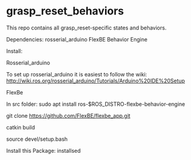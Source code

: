# grasp_reset_behaviors
This repo contains all grasp_reset-specific states and behaviors.

Dependencies: 
rosserial_arduino
FlexBE Behavior Engine

Install:

Rosserial_arduino

To set up rosserial_arduino it is easiest to follow the wiki:
http://wiki.ros.org/rosserial_arduino/Tutorials/Arduino%20IDE%20Setup

FlexBe

In src folder:
sudo apt install ros-$ROS_DISTRO-flexbe-behavior-engine

git clone https://github.com/FlexBE/flexbe_app.git

catkin build

source devel/setup.bash

Install this Package:
installsed
